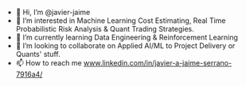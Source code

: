 - 👋 Hi, I’m @javier-jaime
- 👀 I’m interested in Machine Learning Cost Estimating, Real Time Probabilistic Risk Analysis & Quant Trading Strategies.
- 🌱 I’m currently learning Data Engineering & Reinforcement Learning
- 💞️ I’m looking to collaborate on Applied AI/ML to Project Delivery or Quants' stuff.
- 📫 How to reach me www.linkedin.com/in/javier-a-jaime-serrano-7916a4/

<!---
javier-jaime/javier-jaime is a ✨ special ✨ repository because its `README.md` (this file) appears on your GitHub profile.
You can click the Preview link to take a look at your changes.
--->
